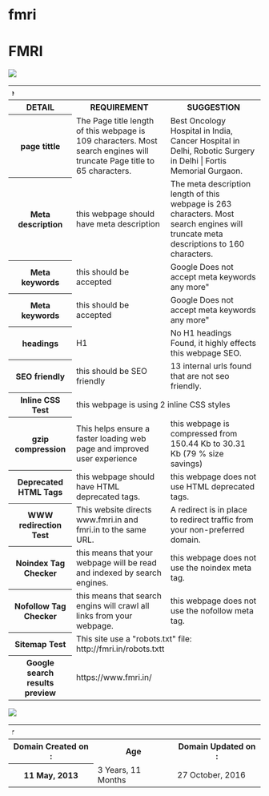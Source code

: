 # fmri
<!DOCTYPE html>
<html>
<html lang="en">
<head>
    <meta charset="UTF-8">
    <meta name="viewport" content="width=device-width, initial-scale=1">
    <title>fmri</title>
  </head>
  
  <body>
    <div class="container markdown-body">
      <h1 id="fmri">FMRI</h1>


<img src="http://cdn.fortishealthcare.com/0.13666800_1457958401_fmri_fortis.jpg">


<table>

<tbody><tr>
<th colspan="8"><marquee direction="right">Fortis Memorial Research Institute</marquee></th>
</tr>

<tr>
<th>DETAIL</th>
<th>REQUIREMENT</th>
<th>SUGGESTION</th>
</tr>

<tr>
<th>page tittle</th>
<td>The Page title length of this webpage is 109 characters. Most search engines will truncate Page title to 65 characters.</td>
<td>Best Oncology Hospital in India, Cancer Hospital in Delhi, Robotic Surgery in Delhi | Fortis Memorial Gurgaon.</td>
</tr>

<tr>
<th>Meta description</th>
<td>this webpage should have meta description</td>
<td>The meta description length of this webpage is 263 characters. Most search engines will truncate meta descriptions to 160 characters.</td>
</tr>

<tr>
<th>Meta keywords</th>
<td>this should be accepted</td>
<td>Google Does not accept meta keywords any more"</td>
</tr>

<tr>
<th>Meta keywords</th>
<td>this should be accepted</td>
<td>Google Does not accept meta keywords any more"</td>
</tr>

<th>headings</th>
<td>H1</td>
<td>No H1 headings Found, it highly effects this webpage SEO.
</td>

<tr>
<th>SEO friendly</th>
<td>this should be SEO friendly</td>
<td>13 internal urls found that are not seo friendly.</td>
</tr>

<tr>
<th>Inline CSS Test</th>
<td colspan="2">this webpage is using 2 inline CSS styles</td>
</tr>

<tr>
<th>gzip compression</th>
<td>This helps ensure a faster loading web page and improved user experience</td>
<td>this webpage is compressed from 150.44 Kb to 30.31 Kb (79 % size savings)</td>
</tr>

<tr>
<th>Deprecated HTML Tags</th>
<td>this webpage should have HTML deprecated tags.</td>
<td>this webpage does not use HTML deprecated tags.</td>
</tr>

<tr>
<th>WWW redirection Test</th>
<td>This website directs www.fmri.in and fmri.in to the same URL.</td>
<td>A redirect is in place to redirect traffic from your non-preferred domain.</td>
</tr>

<tr>
<th>Noindex Tag Checker</th>
<td>this means that your webpage will be read and indexed by search engines.</td>
<td>this webpage does not use the noindex meta tag.</td>
</tr>

<tr>
<th>Nofollow Tag Checker</th>
<td>this means that search engins will crawl all links from your webpage.</td>
<td>this webpage does not use the nofollow meta tag.</td>
</tr>

<tr>
<th>Sitemap Test</th>
<td colspan="2">This site use a "robots.txt" file: http://fmri.in/robots.txtt</td>
</tr>

<tr>
<th>Google search results preview</th>
<td colspan="2">https://www.fmri.in/</td>
</tr>

</tbody></table>

<p> <p>

<img src="http://medicaldialogues.in/wp-content/uploads/2015/12/FMRI.jpg">

<table>
<tbody>

<tr>
<th colspan="3"><marquee direction="right">Domain Age Checker</marquee></th>
</tr>

<tr>
<th>Domain Created on :</th>
<th>Age</th>
<th>Domain Updated on :</th>
</tr>

<tr>
<th>11 May, 2013</th>
<td>3 Years, 11 Months</td>
<td>27 October, 2016</td>
</tr>

</tbody>
</table>

 </div>
</body>
</html>
